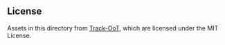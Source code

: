 ## License

Assets in this directory from [Track-OoT](https://bitbucket.org/zidargs/track-oot/src/master/), which are licensed under the MIT License.